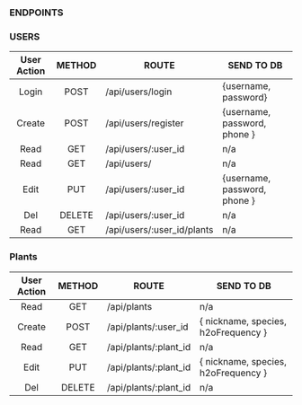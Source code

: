 
### ENDPOINTS

### USERS

| User Action | METHOD | ROUTE                      | SEND TO DB                           |
| :---------: | :----: | ---------------------      | ------------------------------------ |
|    Login    |  POST  | /api/users/login           | {username, password}                 |
|   Create    |  POST  | /api/users/register        | {username, password, phone }         |
|    Read     |  GET   | /api/users/:user_id        | n/a                                  |
|    Read     |  GET   | /api/users/                | n/a                                  |
|    Edit     |  PUT   | /api/users/:user_id        | {username, password, phone }         |
|     Del     | DELETE | /api/users/:user_id        | n/a                                  |
|    Read     |  GET   | /api/users/:user_id/plants | n/a                                  |

### Plants

| User Action | METHOD | ROUTE                    | SEND TO DB                                          |
| :---------: | :----: | ---------------          | --------------------------------------------------- |
|    Read     |  GET   | /api/plants              | n/a                                                 |
|   Create    |  POST  | /api/plants/:user_id     | { nickname, species, h2oFrequency }                 |
|    Read     |  GET   | /api/plants/:plant_id    | n/a                                                 |
|    Edit     |  PUT   | /api/plants/:plant_id    | { nickname, species, h2oFrequency }                 |
|     Del     | DELETE | /api/plants/:plant_id    | n/a                                                 |